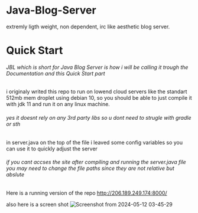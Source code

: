 # Java-Blog-Server
extremly ligth weight, non dependent, irc like aesthetic blog server.

# Quick Start
###### JBL which is short for Java Blog Server is how i will be calling it trough the Documentation and this Quick Start part

i originaly writed this repo to run on lowend cloud servers like the standart 512mb mem droplet using debian 10, so you should be able to just compile it with jdk 11 and run it on any linux machine.

###### yes it doesnt rely on any 3rd party libs so u dont need to strugle with gradle or sth

in server.java on the top of the file i leaved some config variables so you can use it to quickly adjust the server

###### if you cant accses the site after compiling and running the server.java file you may need to change the file paths since they are not relative but abslute

Here is a running version of the repo
http://206.189.249.174:8000/

also here is a screen shot
![Screenshot from 2024-05-12 03-45-29](https://github.com/aktikerem/Java-Blog-Server/assets/64261277/f8998a4f-5492-40e4-a5a4-3bf870b8b445)
 
